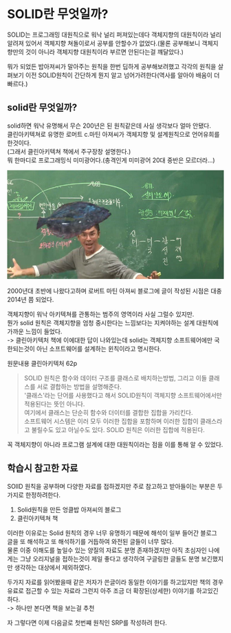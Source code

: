 # SOLID란 무엇일까?
SOLID는 프로그래밍 대원칙으로 워낙 널리 퍼져있는데다 객체지향의 대원칙이라 널리 알려져 있어서 객체지향 쳐돌이로서 공부를 안할수가 없었다.(물론 공부해보니 객체지향만의 것이 아니라 객체지향 대원칙이라 부르면 안된다는걸 꺠달았다.)

뭐가 되었든 밥아져씨가 말아주는 원칙을 한번 딥하게 공부해보려했고 각각의 원칙을 살펴보기 이전 SOLID원칙이 간단하게 뭔지 알고 넘어가려한다(역사를 알아야 배움이 더 빠르다.)


## solid란 무엇일까?
solid하면 워낙 유명해서 무슨 200년은 된 원칙같은데 사실 생각보다 얼마 안됐다.  
클린아키텍쳐로 유명한 로머트 c.마틴 아져씨가 객체지향 및 설계원칙으로 언어유희를 한것이다.  
(그래서 클린아키텍쳐 책에서 주구장창 설명한다.)  
뭐 한마디로 프로그래밍식 미미광어다.(충격인게 미미광어 20대 중반은 모르더라...)  

![미미광어](https://github.com/2chang5/PigsBrain/blob/main/imageRes/%EB%AF%B8%EB%AF%B8%EA%B4%91%EC%96%B4.png?raw=true)

2000년대 초반에 나왔다고하며 로버트 마틴 아져씨 블로그에 글이 작성된 시점은 대충 2014년 쯤 되었다.  

객체지향이 워낙 아키텍쳐를 관통하는 범주의 영역이라 사실 그럴수 있지만.  
뭔가 solid 원칙은 객체지향을 엄청 중시한다는 느낌보다는 지켜야하는 설계 대원칙에 가까운 느낌이 들었다.  
-> 클린아키텍처 책에 이에대한 답이 나와있는데 solid는 객체지향 소프트웨어에만 국한되는것이 아닌 소프트웨어를 설계하는 윈칙이라고 명시한다.  

원문내용 클린아키텍처 62p
>SOLID 원칙은 함수와 데이터 구조를 클래스로 배치하는방법, 그리고 이들 클래스를 서로 결합하는 방법을 설명해준다.  
>'클래스'라는 단어를 사용했다고 해서 SOLID원칙이 객체지향 소프트웨어에서만 적용된다는 뜻인 아니다.  
>여기에서 클래스는 단순히 함수와 더이터를 결합한 집합을 가리킨다.  
>소프트웨어 시스템은 이러 모두 이러한 집합을 포함하며 이러한 집합이 클래스라고 불릴수도 있고 아닐수도 있다.
>SOLID 원칙은 이러한 집합에 적용된다.

꼭 객체지향이 아니라 프로그램 설계에 대한 대원칙이라는 점을 이를 통해 알 수 있었다.

## 학습시 참고한 자료
SOlID 원칙을 공부하며 다양한 자료를 접하겠지만 주로 참고하고 받아들이는 부분은 두가지로 한정하려한다.
1.  Solid원칙을 만든 엉클밥 아져씨의 블로그
2.  클린아키텍쳐 책

이러한 이유로는 Solid 원칙의 경우 너무 유명하기 때문에 해석이 일부 들어간 블로그 글을 또 해석하고 또 해석하기를 거듭하여 와전된 글들이 너무 많다.  
물론 이중 이해도를 높일수 있는 양질의 자료도 분명 존재하겠지만 아직 초심자인 나에게는 그냥 오리지널을 접하는것이 제일 좋다고 생각하여 구글링한 글들도 분명 보긴했지만 생각하는 대상에서 제외하였다.

두가지 자료를 읽어봤을때 같은 저자가 쓴글이라 동일한 이야기를 하고있지만 책의 경우 유료로 접근할 수 있는 자료라 그런지 아주 조금 더 확장된(상세한) 이야기를 하고있긴하다.  
-> 하나만 본다면 책을 보는걸 추천

자 그렇다면 이제 다음글로 첫번쨰 원칙인 SRP를 작성하려 한다.